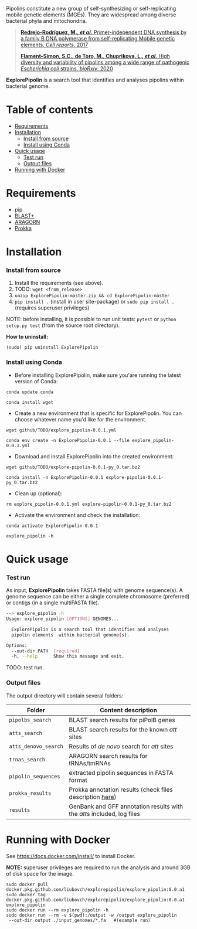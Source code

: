 Pipolins constitute a new group of self-synthesizing or self-replicating 
mobile genetic elements (MGEs). They are widespread among diverse bacterial 
phyla and mitochondria.

> [**Redrejo-Rodríguez, M., *et al.*** Primer-independent DNA synthesis 
>by a family B DNA polymerase from self-replicating Mobile genetic elements. 
>*Cell reports*, 2017](https://doi.org/10.1016/j.celrep.2017.10.039)
>
>[**Flament-Simon, S.C., de Toro, M., Chuprikova, L., *et al.*** High diversity 
>and variability of pipolins among a wide range of pathogenic *Escherichia 
>coli* strains. *bioRxiv*, 2020](https://www.biorxiv.org/content/10.1101/2020.04.24.059261v1)

 **ExplorePipolin** is a search tool that identifies and analyses
 pipolins within bacterial genome.

# Table of contents

* [Requirements](#requirements)
* [Installation](#installation)
    * [Install from source](#install-from-source)
    * [Install using Conda](#install-using-conda)
* [Quick usage](#quick-usage)
    * [Test run](#test-run)
    * [Output files](#output-files)
* [Running with Docker](#running-with-docker)

# Requirements

 * pip
 * [BLAST+](https://www.ncbi.nlm.nih.gov/books/NBK279690/)
 * [ARAGORN](https://github.com/TheSEED/aragorn)
 * [Prokka](https://github.com/tseemann/prokka)

# Installation
### Install from source

 1. Install the requirements (see above).
 1. TODO: `wget <from_release>`
 1. `unzip ExplorePipolin-master.zip && cd ExplorePipolin-master` 
 1. `pip install .` (install in user site-package) or
 `sudo pip install .` (requires superuser privileges)
 
NOTE: before installing, it is possible to run unit tests:
`pytest` or `python setup.py test` (from the source root directory).
 
**How to uninstall:**

`(sudo) pip uninstall ExplorePipolin`

### Install using Conda
 
 * Before installing ExplorePipolin, make sure you'are running the latest 
 version of Conda:
 
 `conda update conda`
 
 `conda install wget`
 
 * Create a new environment that is specific for ExplorePipolin. You can 
 choose whatever name you'd like for the environment.
 
 `wget github/TODO/explore_pipolin-0.0.1.yml`
 
 `conda env create -n ExplorePipolin-0.0.1 --file explore_pipolin-0.0.1.yml`
 
 * Download and install ExplorePipolin into the created environment:
 
 `wget github/TODO/explore-pipolin-0.0.1-py_0.tar.bz2`
 
 `conda install -n ExplorePipolin-0.0.1 explore-pipolin-0.0.1-py_0.tar.bz2`
 
  * Clean up (optional):
 
 `rm explore_pipolin-0.0.1.yml explore-pipolin-0.0.1-py_0.tar.bz2`
 
 * Activate the environment and check the installation:
 
 `conda activate ExplorePipolin-0.0.1`
 
 `explore_pipolin -h`

# Quick usage

### Test run
As input, **ExplorePipolin** takes FASTA file(s) with genome sequence(s). 
A genome sequence can be either a single complete chromosome (preferred) 
or contigs (in a single multiFASTA file).

```bash
--> explore_pipolin -h
Usage: explore_pipolin [OPTIONS] GENOMES...

  ExplorePipolin is a search tool that identifies and analyses
  pipolin elements  within bacterial genome(s).

Options:
  --out-dir PATH  [required]
  -h, --help      Show this message and exit.
```

TODO: test run.

### Output files

The output directory will contain several folders:
 
 | Folder | Content description |
 |--------|---------------------|
 | `pipolbs_search` | BLAST search results for piPolB genes |
 | `atts_search` | BLAST search results for the known *att* sites |
 | `atts_denovo_search` | Results of *de novo* search for *att* sites |
 | `trnas_search` | ARAGORN search results for tRNAs/tmRNAs |
 | `pipolin_sequences` | extracted pipolin sequences in FASTA format |
 | `prokka_results` | Prokka annotation results (check files description [here](https://github.com/tseemann/prokka/blob/master/README.md#output-files))|
 | `results` | GenBank and GFF annotation results with the *att*s included, log files |


# Running with Docker

See https://docs.docker.com/install/ to install Docker.

**NOTE:** superuser privileges are required to run the analysis and around 3GB of disk space for the image.

```
sudo docker pull docker.pkg.github.com/liubovch/explorepipolin/explore_pipolin:0.0.a1
sudo docker tag docker.pkg.github.com/liubovch/explorepipolin/explore_pipolin:0.0.a1 explore_pipolin
sudo docker run --rm explore_pipolin -h
sudo docker run --rm -v $(pwd):/output -w /output explore_pipolin 
 --out-dir output ./input_genomes/*.fa   #(example run)
```

